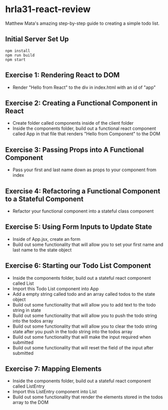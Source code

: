 # hrla31-react-review

Matthew Mata's amazing step-by-step guide to creating a simple todo list.

## Initial Server Set Up

```
npm install
npm run build
npm start
```

## Exercise 1: Rendering React to DOM

* Render "Hello from React" to the div in index.html with an id of "app"

## Exercise 2: Creating a Functional Component in React

* Create folder called components inside of the client folder
* Inside the components folder, build out a functional react component called App in that file that renders "Hello from Component" to the DOM

## Exercise 3: Passing Props into A Functional Component

* Pass your first and last name down as props to your component from index

## Exercise 4: Refactoring a Functional Component to a Stateful Component

* Refactor your functional component into a stateful class component

## Exercise 5: Using Form Inputs to Update State

* Inside of App.jsx, create an form
* Build out some functionality that will allow you to set your first name and last name to the state object

## Exercise 6: Starting our Todo List Component

* Inside the components folder, build out a stateful react component called List
* Import this Todo List component into App
* Add a empty string called todo and an array called todos to the state object
* Build out some functionality that will allow you to add text to the todo string in state
* Build out some functionality that will allow you to push the todo string into the todos array
* Build out some functionality that will allow you to clear the todo string state after you push in the todo string into the todos array
* Build out some functionality that will make the input required when submitted 
* Build out some functionality that will reset the field of the input after submitted

## Exercise 7: Mapping Elements

* Inside the components folder, build out a stateful react component called ListEntry
* Import this ListEntry component into List
* Build out some functionality that render the elements stored in the todos array to the DOM
